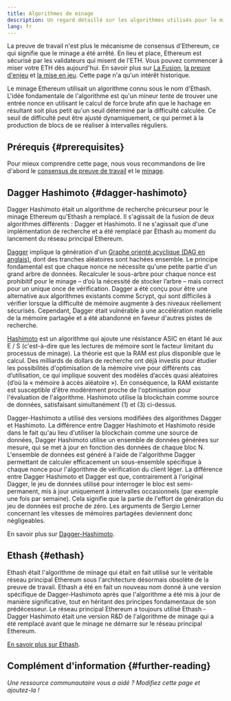 ```yaml
---
title: Algorithmes de minage
description: Un regard détaillé sur les algorithmes utilisés pour le minage Ethereum.
lang: fr
---
```


<InfoBanner emoji=":wave:">
La preuve de travail n'est plus le mécanisme de consensus d'Ethereum, ce qui signifie que le minage a été arrêté. En lieu et place, Ethereum est sécurisé par les validateurs qui misent de l'ETH. Vous pouvez commencer à miser votre ETH dès aujourd'hui. En savoir plus sur <a href='/roadmap/merge/'>La Fusion</a>, <a href='/developers/docs/consensus-mechanisms/pos/'>la preuve d'enjeu</a> et <a href='/staking/'>la mise en jeu</a>. Cette page n'a qu'un intérêt historique.
</InfoBanner>

Le minage Ethereum utilisait un algorithme connu sous le nom d'Ethash. L'idée fondamentale de l'algorithme est qu'un mineur tente de trouver une entrée nonce en utilisant le calcul de force brute afin que le hachage en résultant soit plus petit qu'un seuil déterminé par la difficulté calculée. Ce seuil de difficulté peut être ajusté dynamiquement, ce qui permet à la production de blocs de se réaliser à intervalles réguliers.

## Prérequis \{#prerequisites}

Pour mieux comprendre cette page, nous vous recommandons de lire d'abord le [consensus de preuve de travail](/developers/docs/consensus-mechanisms/pow) et le [minage](/developers/docs/consensus-mechanisms/pow/mining).

## Dagger Hashimoto \{#dagger-hashimoto}

Dagger Hashimoto était un algorithme de recherche précurseur pour le minage Ethereum qu'Ethash a remplacé. Il s'agissait de la fusion de deux algorithmes différents : Dagger et Hashimoto. Il ne s'agissait que d'une implémentation de recherche et a été remplacé par Ethash au moment du lancement du réseau principal Ethereum.

[Dagger](http://www.hashcash.org/papers/dagger.html) implique la génération d'un [Graphe orienté acyclique (DAG en anglais)](https://en.wikipedia.org/wiki/Directed_acyclic_graph), dont des tranches aléatoires sont hachées ensemble. Le principe fondamental est que chaque nonce ne nécessite qu'une petite partie d'un grand arbre de données. Recalculer le sous-arbre pour chaque nonce est prohibitif pour le minage – d’où la nécessité de stocker l’arbre – mais correct pour un unique once de vérification. Dagger a été conçu pour être une alternative aux algorithmes existants comme Scrypt, qui sont difficiles à vérifier lorsque la difficulté de mémoire augmente à des niveaux réellement sécurisés. Cependant, Dagger était vulnérable à une accélération matérielle de la mémoire partagée et a été abandonné en faveur d'autres pistes de recherche.

[Hashimoto](http://diyhpl.us/%7Ebryan/papers2/bitcoin/meh/hashimoto.pdf) est un algorithme qui ajoute une résistance ASIC en étant lié aux E / S (c'est-à-dire que les lectures de mémoire sont le facteur limitant du processus de minage). La théorie est que la RAM est plus disponible que le calcul. Des milliards de dollars de recherche ont déjà investis pour étudier les possibilités d'optimisation de la mémoire vive pour différents cas d’utilisation, ce qui implique souvent des modèles d’accès quasi aléatoires (d’où la « mémoire à accès aléatoire »). En conséquence, la RAM existante est susceptible d'être modérément proche de l'optimisation pour l'évaluation de l'algorithme. Hashimoto utilise la blockchain comme source de données, satisfaisant simultanément (1) et (3) ci-dessus.

Dagger-Hashimoto a utilisé des versions modifiées des algorithmes Dagger et Hashimoto. La différence entre Dagger Hashimoto et Hashimoto réside dans le fait qu'au lieu d'utiliser la blockchain comme une source de données, Dagger Hashimoto utilise un ensemble de données générées sur mesure, qui se met à jour en fonction des données de chaque bloc N. L'ensemble de données est généré à l'aide de l'algorithme Dagger permettant de calculer efficacement un sous-ensemble spécifique à chaque nonce pour l'algorithme de vérification du client léger. La différence entre Dagger Hashimoto et Dagger est que, contrairement à l'original Dagger, le jeu de données utilisé pour interroger le bloc est semi-permanent, mis à jour uniquement à intervalles occasionnels (par exemple une fois par semaine). Cela signifie que la partie de l'effort de génération du jeu de données est proche de zéro. Les arguments de Sergio Lerner concernant les vitesses de mémoires partagées deviennent donc négligeables.

En savoir plus sur [Dagger-Hashimoto](/developers/docs/consensus-mechanisms/pow/mining-algorithms/dagger-hashimoto).

## Ethash \{#ethash}

Ethash était l'algorithme de minage qui était en fait utilisé sur le véritable réseau principal Ethereum sous l'architecture désormais obsolète de la preuve de travail. Ethash a été en fait un nouveau nom donné à une version spécifique de Dagger-Hashimoto après que l'algorithme a été mis à jour de manière significative, tout en héritant des principes fondamentaux de son prédécesseur. Le réseau principal Ethereum a toujours utilisé Ethash - Dagger Hashimoto était une version R&D de l'algorithme de minage qui a été remplacé avant que le minage ne démarre sur le réseau principal Ethereum.

[En savoir plus sur Ethash](/developers/docs/consensus-mechanisms/pow/mining-algorithms/ethash).

## Complément d'information \{#further-reading}

_Une ressource communautaire vous a aidé ? Modifiez cette page et ajoutez-la !_
